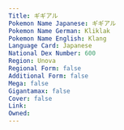 ```yaml
---
﻿Title: ギギアル
Pokemon Name Japanese: ギギアル
Pokemon Name German: Kliklak
Pokemon Name English: Klang
Language Card: Japanese
National Dex Number: 600
Region: Unova
Regional Form: false
Additional Form: false
Mega: false
Gigantamax: false
Cover: false
Link: 
Owned: 
---
```

